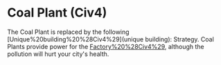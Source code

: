 # Coal Plant (Civ4)

The Coal Plant is replaced by the following [Unique%20building%20%28Civ4%29](unique building):
Strategy.
Coal Plants provide power for the [Factory%20%28Civ4%29](Factory), although the pollution will hurt your city's health.